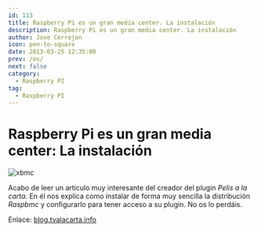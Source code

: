 ```yaml
---
id: 113
title: Raspberry Pi es un gran media center. La instalación
description: Raspberry Pi es un gran media center. La instalación
author: Jose Cerrejon
icon: pen-to-square
date: 2013-03-25 12:35:00
prev: /es/
next: false
category:
  - Raspberry PI
tag:
  - Raspberry PI
---
```


# Raspberry Pi es un gran media center: La instalación

![xbmc](/images/raspxbmc.jpg)

Acabo de leer un artículo muy interesante del creador del plugin *Pelis a la carta*. En él nos explica como instalar de forma muy sencilla la distribución *Raspbmc* y configurarlo para tener acceso a su plugin. No os lo perdáis.

Enlace: [blog.tvalacarta.info](http://blog.tvalacarta.info/2013/03/08/raspberry-pi-es-un-gran-media-center-la-instalacion/#more-7005)